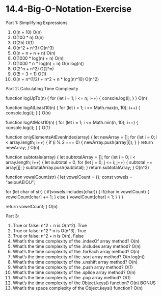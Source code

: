 # 14.4-Big-O-Notation-Exercise

Part 1: Simplifying Expressions
1. O(n + 10)					                    O(n)
2. O(100 * n)					                    O(n)
3. O(25)					                      	O(1)
4. O(n^2 + n^3)				                  	O(n^3)
5. O(n + n + n + n)			                	O(n)
6. O(1000 * log(n) + n)			            	O(n)
7. O(1000 * n * log(n) + n)		          	O(n log(n))
8. O(2^n + n^2)			                  		O(2^n)
9. O(5 + 3 + 1)				                   	O(1)
10. O(n + n^(1/2) + n^2 + n * log(n)^10)	O(n^2)

Part 2: Calculating Time Complexity

function logUpTo(n) {
  for (let i = 1; i <= n; i++) {
    console.log(i);
  }
}
O(n)

function logAtLeast10(n) {
  for (let i = 1; i <= Math.max(n, 10); i++) {
    console.log(i);
  }
}
O(n)

function logAtMost10(n) {
  for (let i = 1; i <= Math.min(n, 10); i++) {
    console.log(i);
  }
}
O(1)

function onlyElementsAtEvenIndex(array) {
  let newArray = [];
  for (let i = 0; i < array.length; i++) {
    if (i % 2 === 0) {
      newArray.push(array[i]);
    }
  }
  return newArray;
}
O(n)

function subtotals(array) {
  let subtotalArray = [];
  for (let i = 0; i < array.length; i++) {
    let subtotal = 0;
    for (let j = 0; j <= i; j++) {
      subtotal += array[j];
    }
    subtotalArray.push(subtotal);
  }
  return subtotalArray;
}
O(n^2)

function vowelCount(str) {
  let vowelCount = {};
  const vowels = "aeiouAEIOU";

  for (let char of str) {
    if(vowels.includes(char)) {
      if(char in vowelCount) {
        vowelCount[char] += 1;
      } else {
        vowelCount[char] = 1;
      }
    }
  }

  return vowelCount;
}
O(n)

Part 3:
1. True or false: n^2 + n is O(n^2).                            True
2. True or false: n^2 * n is O(n^3).                            True
3. True or false: n^2 + n is O(n).                              False
4. What’s the time complexity of the .indexOf array method?     O(n)
5. What’s the time complexity of the .includes array method?    O(n)
6. What’s the time complexity of the .forEach array method?     O(n)
7. What’s the time complexity of the .sort array method?        O(n log(n))
8. What’s the time complexity of the .unshift array method?     O(n)
9. What’s the time complexity of the .push array method?        O(1)
10. What’s the time complexity of the .splice array method?     O(n)
11. What’s the time complexity of the .pop array method?        O(1)
12. What’s the time complexity of the Object.keys() function?   O(n)
BONUS
13. What’s the space complexity of the Object.keys() function?  O(n)
